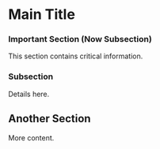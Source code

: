 # Main Title

### Important Section (Now Subsection)
This section contains critical information.

### Subsection

Details here.

## Another Section

More content.
